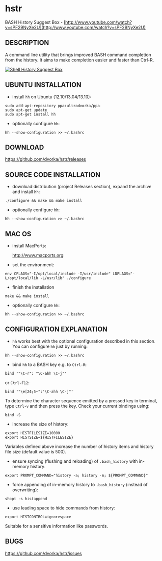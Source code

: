 hstr
====

BASH History Suggest Box - [http://www.youtube.com/watch?v=sPF29NyXe2U](http://www.youtube.com/watch?v=sPF29NyXe2U)


DESCRIPTION
-----------
A command line utility that brings improved BASH command completion 
from the history. It aims to make completion easier and faster
than Ctrl-R.


[![Shell History Suggest Box](http://mindforger.com/projects/images/hh-1.jpg "Shell History Suggest Box")](http://mindforger.com/projects/images/hh-1.jpg)


UBUNTU INSTALLATION
-------------------
* install `hh` on Ubuntu (12.10/13.04/13.10):
```Shell
sudo add-apt-repository ppa:ultradvorka/ppa
sudo apt-get update
sudo apt-get install hh
```

* optionally configure `hh`: 
```Shell
hh --show-configuration >> ~/.bashrc
```


DOWNLOAD
--------
https://github.com/dvorka/hstr/releases


SOURCE CODE INSTALLATION
------------------------
* download distribution (project Releases section), expand the archive and install `hh`:
```Shell
./configure && make && make install
```

* optionally configure `hh`:
```Shell
hh --show-configuration >> ~/.bashrc
```


MAC OS
------
* install MacPorts:

   http://www.macports.org

* set the environment:
```Shell
env CFLAGS="-I/opt/local/include -I/usr/include" LDFLAGS="-L/opt/local/lib -L/usr/lib" ./configure
```

* finish the installation
```Shell
make && make install
```

* optionally configure `hh`:
```Shell
hh --show-configuration >> ~/.bashrc
```


CONFIGURATION EXPLANATION
-------------------------
* `hh` works best with the optional configuration described in this section.
  You can configure `hh` just by running:
```Shell
hh --show-configuration >> ~/.bashrc
```

* bind `hh` to a BASH key e.g. to `Ctrl-R`:
```Shell
bind '"\C-r": "\C-ahh \C-j"'
```
or `Ctrl-F12`:
```Shell
bind '"\e[24;5~":"\C-ahh \C-j"'
```
To determine the character sequence emitted by a pressed key in terminal, 
type `Ctrl-v` and then press the key. Check your current bindings using:
```Shell
bind -S
```

* increase the size of history:
```Shell
export HISTFILESIZE=10000
export HISTSIZE=${HISTFILESIZE}
```
Variables defined above increase the number of history items and history file size
(default value is 500).

* ensure syncing (flushing and reloading) of `.bash_history` with in-memory 
  history:
```Shell
export PROMPT_COMMAND="history -a; history -n; ${PROMPT_COMMAND}"
```

* force appending of in-memory history to `.bash_history` 
  (instead of overwriting): 
```Shell
shopt -s histappend
```

* use leading space to hide commands from history:
```Shell
export HISTCONTROL=ignorespace
```
Suitable for a sensitive information like passwords.


BUGS
----
https://github.com/dvorka/hstr/issues
